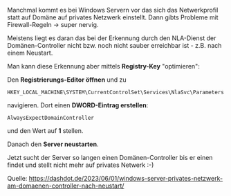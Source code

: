 Manchmal kommt es bei Windows Servern vor das sich das Netwerkprofil statt auf Domäne auf privates Netzwerk einstellt. 
Dann gibts Probleme mit Firewall-Regeln -> super nervig.

Meistens liegt es daran das bei der Erkennung durch den NLA-Dienst der Domänen-Controller nicht bzw. noch nicht sauber erreichbar ist - z.B. nach einem Neustart.

Man kann diese Erkennung aber mittels **Registry-Key** "optimieren":

Den **Registrierungs-Editor öffnen** und zu

```console
HKEY_LOCAL_MACHINE\SYSTEM\CurrentControlSet\Services\NlaSvc\Parameters
```
navigieren. 
Dort einen **DWORD-Eintrag erstellen**:

```console
AlwaysExpectDomainController 
```
und den Wert auf **1** stellen.

Danach den **Server neustarten**.

Jetzt sucht der Server so langen einen Domänen-Controller bis er einen findet und stellt nicht mehr auf privates Netwerk :-)

Quelle: https://dashdot.de/2023/06/01/windows-server-privates-netzwerk-am-domaenen-controller-nach-neustart/

